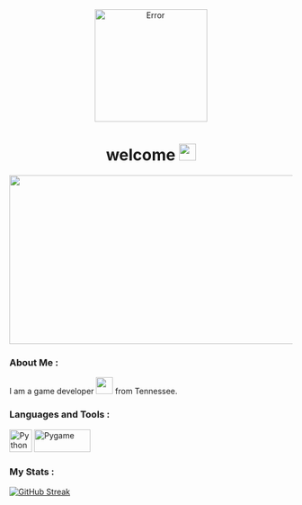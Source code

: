 <div id="header" align="center">
  <img src="https://i.pinimg.com/564x/79/62/10/7962105e37d8683ed5b9fd826af96539.jpg" alt="Error" title="Extinction Games" height="200"/>
</div>

<div align="center">
<img src="https://komarev.com/ghpvc/?username=jackson88davis&style=flat-square&color=blue" alt=""/>
</div>

<h1 align="center">
  welcome
  <img src="https://media.giphy.com/media/hvRJCLFzcasrR4ia7z/giphy.gif" width="30px"/>
</h1>

<div align="center">
  <img src="https://media.giphy.com/media/Dh5q0sShxgp13DwrvG/giphy.gif" width="600" height="300"/>
</div>

### About Me :

I am a game developer <img src="https://thumbs.gfycat.com/AngelicConcreteHypsilophodon.webp" width="30"> from Tennessee.

### Languages and Tools :

<div>
  <img src="https://upload.wikimedia.org/wikipedia/commons/thumb/0/0a/Python.svg/1200px-Python.svg.png" title="Python" alt="Python" width="40" height="40"/> <img src="https://camo.githubusercontent.com/1971c0a4f776fb5351c765c37e59630c83cabd52/68747470733a2f2f7777772e707967616d652e6f72672f696d616765732f6c6f676f2e706e67" title="Pygame" alt="Pygame" width="100" height="40"/>
</div>

### My Stats :

[![GitHub Streak](http://github-readme-streak-stats.herokuapp.com?user=jackson88davis&theme=dark&background=000000)](https://git.io/streak-stats)
